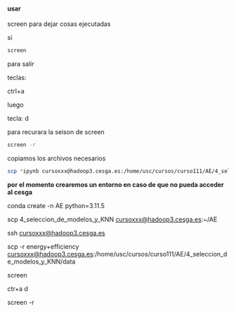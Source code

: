 #### usar 

screen para dejar cosas ejecutadas

si
```bash
screen
```
para salir 

teclas:

ctrl+a

luego

tecla: 
d

para recurara la seison de screen

```bash
screen -r 
```

copiamos los archivos necesarios

```bash
scp *ipynb cursoxxx@hadoop3.cesga.es:/home/usc/cursos/curso111/AE/4_seleccion_de_modelos_y_KNN
```


**por el momento crearemos un entorno en caso de que no pueda acceder al cesga**

conda create -n AE python=3.11.5


scp 4_seleccion_de_modelos_y_KNN  cursoxxx@hadoop3.cesga.es:~/AE

ssh  cursoxxx@hadoop3.cesga.es

scp -r energy+efficiency cursoxxx@hadoop3.cesga.es:/home/usc/cursos/curso111/AE/4_seleccion_de_modelos_y_KNN/data

screen 

ctr+a d

screen -r